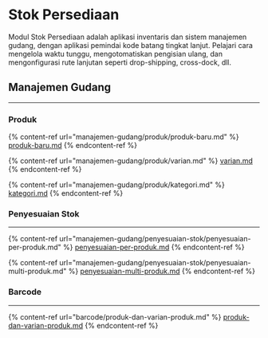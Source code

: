 # Stok Persediaan

Modul Stok Persediaan adalah aplikasi inventaris dan sistem manajemen gudang, dengan aplikasi pemindai kode batang tingkat lanjut. Pelajari cara mengelola waktu tunggu, mengotomatiskan pengisian ulang, dan mengonfigurasi rute lanjutan seperti drop-shipping, cross-dock, dll.

## Manajemen Gudang

***

### **Produk**

{% content-ref url="manajemen-gudang/produk/produk-baru.md" %}
[produk-baru.md](manajemen-gudang/produk/produk-baru.md)
{% endcontent-ref %}

{% content-ref url="manajemen-gudang/produk/varian.md" %}
[varian.md](manajemen-gudang/produk/varian.md)
{% endcontent-ref %}

{% content-ref url="manajemen-gudang/produk/kategori.md" %}
[kategori.md](manajemen-gudang/produk/kategori.md)
{% endcontent-ref %}

### Penyesuaian Stok

***

{% content-ref url="manajemen-gudang/penyesuaian-stok/penyesuaian-per-produk.md" %}
[penyesuaian-per-produk.md](manajemen-gudang/penyesuaian-stok/penyesuaian-per-produk.md)
{% endcontent-ref %}

{% content-ref url="manajemen-gudang/penyesuaian-stok/penyesuaian-multi-produk.md" %}
[penyesuaian-multi-produk.md](manajemen-gudang/penyesuaian-stok/penyesuaian-multi-produk.md)
{% endcontent-ref %}

### Barcode

***

{% content-ref url="barcode/produk-dan-varian-produk.md" %}
[produk-dan-varian-produk.md](barcode/produk-dan-varian-produk.md)
{% endcontent-ref %}
